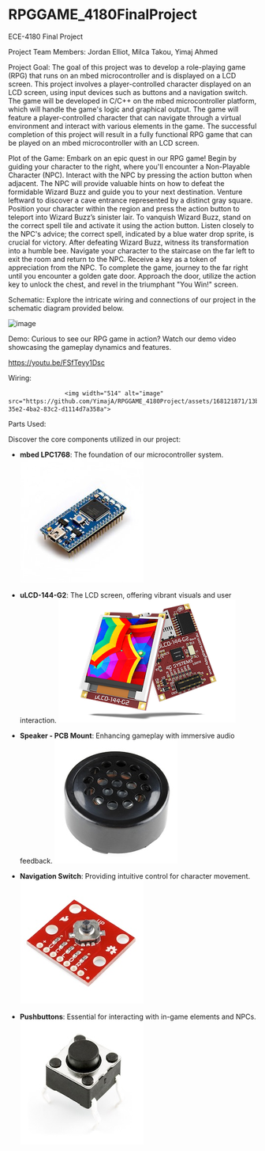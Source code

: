 # RPGGAME_4180FinalProject
ECE-4180 Final Project

Project Team Members:
  Jordan Elliot, Milca Takou, Yimaj Ahmed

Project Goal: The goal of this project was to develop a role-playing game (RPG) that runs on an mbed microcontroller and is displayed on a LCD screen. This project involves a player-controlled character displayed on an LCD screen, using input devices such as buttons and a navigation switch. The game will be developed in C/C++ on the mbed microcontroller platform, which will handle the game's logic and graphical output. The game will feature a player-controlled character that can navigate through a virtual environment and interact with various elements in the game. The successful completion of this project will result in a fully functional RPG game that can be played on an mbed microcontroller with an LCD screen.

Plot of the Game:
     Embark on an epic quest in our RPG game! Begin by guiding your character to the right, where you'll encounter a Non-Playable Character (NPC). Interact with the NPC by pressing the action button when adjacent. The NPC will provide valuable hints on how to defeat the formidable Wizard Buzz and guide you to your next destination.
Venture leftward to discover a cave entrance represented by a distinct gray square. Position your character within the region and press the action button to teleport into Wizard Buzz’s sinister lair. To vanquish Wizard Buzz, stand on the correct spell tile and activate it using the action button. Listen closely to the NPC's advice; the correct spell, indicated by a blue water drop sprite, is crucial for victory.
After defeating Wizard Buzz, witness its transformation into a humble bee. Navigate your character to the staircase on the far left to exit the room and return to the NPC. Receive a key as a token of appreciation from the NPC. To complete the game, journey to the far right until you encounter a golden gate door. Approach the door, utilize the action key to unlock the chest, and revel in the triumphant "You Win!" screen.


Schematic:
Explore the intricate wiring and connections of our project in the schematic diagram provided below.


<img width="514" alt="image" src="https://github.com/YimajA/RPGGAME_4180Project/assets/168121871/45b5385c-0188-4fe2-ab1b-1d23563bd3c4">



    
Demo:
Curious to see our RPG game in action? Watch our demo video showcasing the gameplay dynamics and features.

https://youtu.be/FSfTeyy1Dsc

Wiring:

                    <img width="514" alt="image" src="https://github.com/YimajA/RPGGAME_4180Project/assets/168121871/13be4704-35e2-4ba2-83c2-d1114d7a358a">

                                  
Parts Used:​

Discover the core components utilized in our project:
- **mbed LPC1768**: The foundation of our microcontroller system.
![Screenshot](images/mbedlpc.jpg)
- **uLCD-144-G2**: The LCD screen, offering vibrant visuals and user interaction.
![Screenshot](images/uLCD-144-G2.jpg)
- **Speaker - PCB Mount**: Enhancing gameplay with immersive audio feedback.
![Screenshot](images/PCBMountSpeaker.jpg)

- **Navigation Switch**: Providing intuitive control for character movement.
  ![Screenshot](images/NavigationSwitch.jpg) 

- **Pushbuttons**: Essential for interacting with in-game elements and NPCs.
![Screenshot](images/Pushbutton.jpg)


